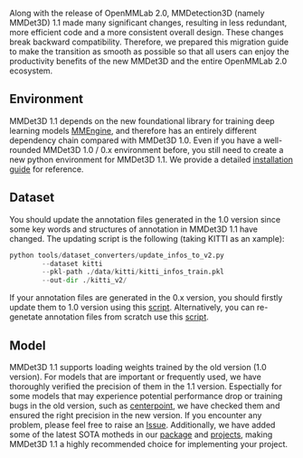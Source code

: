 Along with the release of OpenMMLab 2.0, MMDetection3D (namely MMDet3D) 1.1 made many significant changes, resulting in less redundant, more efficient code and a more consistent overall design. These changes break backward compatibility. Therefore, we prepared this migration guide to make the transition as smooth as possible so that all users can enjoy the productivity benefits of the new MMDet3D and the entire OpenMMLab 2.0 ecosystem.

## Environment

MMDet3D 1.1 depends on the new foundational library for training deep learning models [MMEngine](https://github.com/open-mmlab/mmengine), and therefore has an entirely different dependency chain compared with MMDet3D 1.0. Even if you have a well-rounded MMDet3D 1.0 / 0.x environment before, you still need to create a new python environment for MMDet3D 1.1. We provide a detailed [installation guide](./get_started.md) for reference.

## Dataset

You should update the annotation files generated in the 1.0 version since some key words and structures of annotation in MMDet3D 1.1 have changed. The updating script is the following (taking KITTI as an xample):

```python
python tools/dataset_converters/update_infos_to_v2.py
        --dataset kitti
        --pkl-path ./data/kitti/kitti_infos_train.pkl
        --out-dir ./kitti_v2/
```

If your annotation files are generated in the 0.x version, you should firstly update them to 1.0 version using this [script](../../tools/update_data_coords.py). Alternatively, you can re-genetate annotation files from scratch use this [script](../../tools/create_data.py).

## Model

MMDet3D 1.1 supports loading weights trained by the old version (1.0 version). For models that are important or frequently used, we have thoroughly verified the precision of them in the 1.1 version. Espectially for some models that may experience potential performance drop or training bugs in the old version, such as [centerpoint](https://github.com/open-mmlab/mmdetection3d/issues/2390), we have checked them and ensured the right precision in the new version. If you encounter any problem, please feel free to raise an [Issue](https://github.com/open-mmlab/mmdetection3d/issues). Additionally, we have added some of the latest SOTA motheds in our [package](../../configs/) and [projects](../../projects/), making MMDet3D 1.1 a highly recommended choice for implementing your project.
